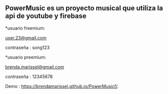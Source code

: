 PowerMusic es un proyecto musical que utiliza la api de youtube y firebase 
--------------------------------
*usuario freemium:

user.23@gmail.com

contraseña : song123

*usuario preemium:

brenda.marissel@gmail.com

contraseña : 12345678

Demo :  https://brendamarissel.github.io/PowerMusicf/.
